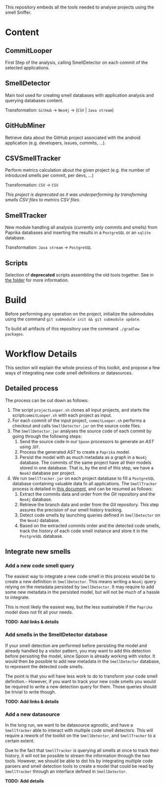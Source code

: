 This repository embeds all the tools needed to analyse projects using the smell Sniffer.

# Content 
## CommitLooper

First Step of the analysis, calling SmellDetector on each commit of the selected applications.

## SmellDetector

Main tool used for creating smell databases with application analysis and querying databases content.

Transformation: `GitHub` -> `Neo4j` -> (`CSV` | `Java stream`)

## GitHubMiner

Retrieve data about the GitHub project associated with the android application (e.g. developers, issues, commits, ...).

## CSVSmellTracker

Perform metrics calculation about the given project (e.g. the number of introduced smells per commit, per devs, ...)

Transformation: `CSV` -> `CSV`

*This project is deprecated as it was underperforming by transforming smells CSV files to metrics CSV files.*

## SmellTracker

New module handling all analysis (currently only commits and smells) from Paprika databases
and inserting the results in a `PostgreSQL` or an `sqlite` database. 

Transformation: `Java stream` -> `PostgreSQL`

## Scripts

Selection of **deprecated** scripts assembling the old tools together.
See in [the folder](scripts) for more information.

# Build

Before performing any operation on the project, initialize the submodules using the command `git submodule init && git submodule update`.

To build all artifacts of this repository use the command `./gradlew packages`.


# Workflow Details

This section will explain the whole process of this toolkit, and propose a few ways of integrating new code smell definitions or datasources.

## Detailed process

The process can be cut down as follows:
1. The script `projectLooper.sh` clones all input projects, and starts the script`commitLooper.sh` with each project as input.
2. For each commit of the input project, `commitLooper.sh` performs a checkout and calls `SmellDetector.jar` on the source code files.
3. The `SmellDetector.jar` analyses the source code of each commit by going through the following steps: 
    1. Send the source code in our `Spoon` processors to generate an *AST* using `JDT`.
    2. Process the generated *AST* to create a `Paprika` model.
    3. Persist the model with as much metadata as a graph in a `Neo4j` database.
The commits of the same project have all their models stored in one database. That is, by the end of this step, we have a `Neo4J` database per project.
4. We run `SmellTracker.jar` on each project database to fill a `PostgreSQL` database containing valuable data fo all applications.
The `SmellTracker` process is detailed in [this document](./SmellTracker/docs/process.pdf), and can be resumed as follows:
    1. Extract the commits data and order from the *Git* repository and the `Neo4j` database.
    2. Retrieve the branch data and order from the *Git* repository. This step assures the precision of our smell history tracking.
    3. Detect code smells by launching queries defined in `SmellDetector` on the `Neo4J` database.
    4. Based on the extracted commits order and the detected code smells, track the history of each code smell instance and store it in the `PostgreSQL` database.

## Integrate new smells

### Add a new code smell query

The easiest way to integrate a new code smell in this process would be to create a new definition in `SmellDetector`.
This means writing a `Neo4j` query relying on the metadata persisted by `SmellDetector`.
It may require to add some new metadata in the persisted model, but will not be much of a hassle to integrate.

This is most likely the easiest way, but the less sustainable if the `Paprika` model does not fit all your needs.

**TODO: Add links & details**

### Add smells in the SmellDetector database

If your smell detection are performed before persisting the model and already handled by a visitor pattern,
you may want to add this detection before persisting the model, since Spoon is already working with visitor.
It would then be possible to add new metadata in the `SmellDetector` database, to represent the detected code smells.


The point is that you will have less work to do to transform your code smell definition.-
However, if you want to track your new code smells you would be required to write a new detection query for them.
Those queries should be trivial to write though.

**TODO: Add links & details**

### Add a new datasource

In the long run, we want to be datasource agnostic, and have a `SmellTracker` able to interact with multiple code smell detectors.
This will require a rework of the toolkit on the `SmellDetector`, and `SmellTracker` to a certain extent.

Due to the fact that `SmellTracker` is querying all smells at once to track their history, it will not be possible to stream the information through the two tools.
However, we should be able to dot his by integrating multiple code parsers and smell detection tools to create a model
that could be read by `SmellTracker` through an interface defined in `SmellDetector`.

**TODO: Add details**
